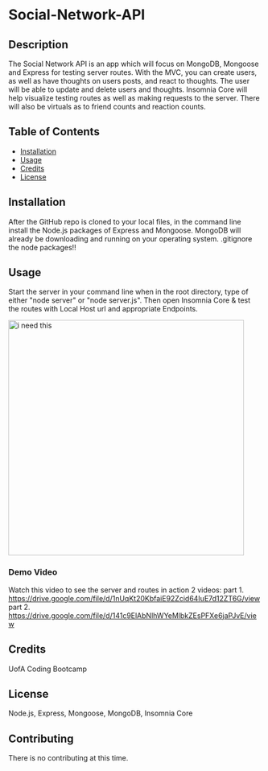 # Social-Network-API


## Description 
The Social Network API is an app which will focus on MongoDB, Mongoose and Express for testing server routes. With the MVC, you can create users, as well as have thoughts on users posts, and react to thoughts. The user will be able to update and delete users and thoughts. Insomnia Core will help visualize testing routes as well as making requests to the server. There will also be virtuals as to friend counts and reaction counts.


## Table of Contents 
* [Installation](#installation)
* [Usage](#usage)
* [Credits](#credits)
* [License](#license)

## Installation 
After the GitHub repo is cloned to your local files, in the command line install the Node.js packages of Express and Mongoose. MongoDB will already be downloading and running on your operating system. .gitignore the node packages!!


## Usage 
Start the server in your command line when  in the root directory, type of either "node server" or "node server.js". Then open Insomnia Core & test the routes with  Local Host url and appropriate Endpoints.

<img width="468" alt="i need this" src="https://user-images.githubusercontent.com/68198938/101306935-71c93080-3803-11eb-96e4-fe79bffd6aa7.png">

### Demo Video
Watch this video to see the server and routes in action 2 videos:
part 1. https://drive.google.com/file/d/1nUqKt20KbfaiE92Zcid64IuE7d12ZT6G/view
part 2. https://drive.google.com/file/d/141c9ElAbNlhWYeMlbkZEsPFXe6jaPJvE/view
    
## Credits 
UofA Coding Bootcamp

## License 
Node.js, Express, Mongoose, MongoDB, Insomnia Core

## Contributing 
There is no contributing at this time. 




